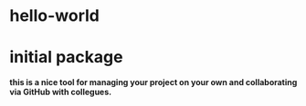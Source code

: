 # hello-world
# initial package
**this is a nice tool for managing your project on your own and collaborating via GitHub with collegues.**
